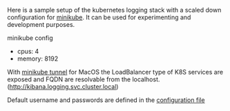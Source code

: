 
Here is a sample setup of the kubernetes logging stack with a scaled down configuration for [minikube](https://minikube.sigs.k8s.io/docs/).
It can be used for experimenting and development purposes. 

minikube config 
- cpus: 4
- memory: 8192

With [minikube tunnel](https://minikube.sigs.k8s.io/docs/handbook/accessing/) for MacOS the LoadBalancer type of K8S services are exposed and FQDN are resolvable from the localhost. (http://kibana.logging.svc.cluster.local)

Default username and passwords are defined in the [configuration file](https://github.com/nickytd/k8s-logging-helm/blob/master/examples/k8s-logging-values.yaml)
